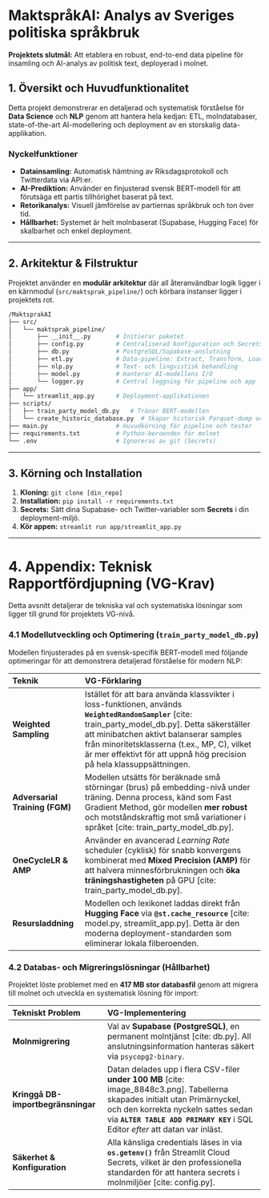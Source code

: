 # MaktspråkAI: Analys av Sveriges politiska språkbruk

**Projektets slutmål:** Att etablera en robust, end-to-end data pipeline för insamling och AI-analys av politisk text, deployerad i molnet.

## 1. Översikt och Huvudfunktionalitet

Detta projekt demonstrerar en detaljerad och systematisk förståelse för **Data Science** och **NLP** genom att hantera hela kedjan: ETL, molndatabaser, state-of-the-art AI-modellering och deployment av en storskalig data-applikation.

### Nyckelfunktioner
* **Datainsamling:** Automatisk hämtning av Riksdagsprotokoll och Twitterdata via API:er.
* **AI-Prediktion:** Använder en finjusterad svensk BERT-modell för att förutsäga ett partis tillhörighet baserat på text.
* **Retorikanalys:** Visuell jämförelse av partiernas språkbruk och ton över tid.
* **Hållbarhet:** Systemet är helt molnbaserat (Supabase, Hugging Face) för skalbarhet och enkel deployment.

---

## 2. Arkitektur & Filstruktur

Projektet använder en **modulär arkitektur** där all återanvändbar logik ligger i en kärnmodul (`src/maktsprak_pipeline/`) och körbara instanser ligger i projektets rot.


```bash
/MaktsprakAI
├── src/
│   └── maktsprak_pipeline/
│       ├── __init__.py       # Initierar paketet
│       ├── config.py         # Centraliserad konfiguration och Secrets-läsning
│       ├── db.py             # PostgreSQL/Supabase-anslutning
│       ├── etl.py            # Data-pipeline: Extract, Transform, Load
│       ├── nlp.py            # Text- och lingvistisk behandling
│       ├── model.py          # Hanterar AI-modellens I/O
│       └── logger.py         # Central loggning för pipeline och app
├── app/
│   └── streamlit_app.py      # Deployment-applikationen
├── scripts/
│   ├── train_party_model_db.py   # Tränar BERT-modellen
│   └── create_historic_database.py  # Skapar historisk Parquet-dump och laddar till Supabase
├── main.py                   # Huvudkörning för pipeline och tester
├── requirements.txt          # Python-beroenden för molnet
└── .env                      # Ignoreras av git (Secrets)
```
---


## 3. Körning och Installation

1. **Kloning:** `git clone [din_repo]`
2. **Installation:** `pip install -r requirements.txt`
3. **Secrets:** Sätt dina Supabase- och Twitter-variabler som **Secrets** i din deployment-miljö.
4. **Kör appen:** `streamlit run app/streamlit_app.py`

***

# 4. Appendix: Teknisk Rapportfördjupning (VG-Krav)

Detta avsnitt detaljerar de tekniska val och systematiska lösningar som ligger till grund för projektets VG-nivå.

### 4.1 Modellutveckling och Optimering (`train_party_model_db.py`)

Modellen finjusterades på en svensk-specifik BERT-modell med följande optimeringar för att demonstrera detaljerad förståelse för modern NLP:

| Teknik | VG-Förklaring |
| :--- | :--- |
| **Weighted Sampling** | Istället för att bara använda klassvikter i loss-funktionen, används **`WeightedRandomSampler`** [cite: train_party_model_db.py]. Detta säkerställer att minibatchen aktivt balanserar samples från minoritetsklasserna (t.ex., MP, C), vilket är mer effektivt för att uppnå hög precision på hela klassuppsättningen. |
| **Adversarial Training (FGM)** | Modellen utsätts för beräknade små störningar (brus) på embedding-nivå under träning. Denna process, känd som Fast Gradient Method, gör modellen **mer robust** och motståndskraftig mot små variationer i språket [cite: train_party_model_db.py]. |
| **OneCycleLR & AMP** | Använder en avancerad *Learning Rate* scheduler (cyklisk) för snabb konvergens kombinerat med **Mixed Precision (AMP)** för att halvera minnesförbrukningen och **öka träningshastigheten** på GPU [cite: train_party_model_db.py]. |
| **Resursladdning** | Modellen och lexikonet laddas direkt från **Hugging Face** via **`@st.cache_resource`** [cite: model.py, streamlit_app.py]. Detta är den moderna deployment-standarden som eliminerar lokala filberoenden. |

### 4.2 Databas- och Migreringslösningar (Hållbarhet)

Projektet löste problemet med en **417 MB stor databasfil** genom att migrera till molnet och utveckla en systematisk lösning för import:

| Tekniskt Problem | VG-Implementering |
| :--- | :--- |
| **Molnmigrering** | Val av **Supabase (PostgreSQL)**, en permanent molntjänst [cite: db.py]. All anslutningsinformation hanteras säkert via `psycopg2-binary`.|
| **Kringgå DB-importbegränsningar**| Datan delades upp i flera CSV-filer **under 100 MB** [cite: image_8848c3.png]. Tabellerna skapades initialt utan Primärnyckel, och den korrekta nyckeln sattes sedan via **`ALTER TABLE ADD PRIMARY KEY`** i SQL Editor *efter* att datan var inläst. |
| **Säkerhet & Konfiguration** | Alla känsliga credentials läses in via **`os.getenv()`** från Streamlit Cloud Secrets, vilket är den professionella standarden för att hantera secrets i molnmiljöer [cite: config.py].